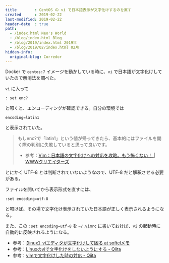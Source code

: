 ```yaml
---
title        : CentOS の vi で日本語表示が文字化けするのを直す
created      : 2019-02-22
last-modified: 2019-02-22
header-date  : true
path:
  - /index.html Neo's World
  - /blog/index.html Blog
  - /blog/2019/index.html 2019年
  - /blog/2019/02/index.html 02月
hidden-info:
  original-blog: Corredor
---
```


Docker で `centos:7` イメージを動かしている時に、`vi` で日本語が文字化けしていたので解消法を調べた。

`vi` に入って

```vim
: set enc?
```

と叩くと、エンコーディングが確認できる。自分の環境では

```vim
encoding=latin1
```

と表示されていた。

> もしenc?で「latin1」という値が帰ってきたら、基本的にはファイルを開く際の判別に失敗していると思って良いです。
> 
> - 参考：[Vim：日本語の文字化けへの対応を攻略。もう怖くない！ | WWWクリエイターズ](http://www-creators.com/archives/1486)

とにかく UTF-8 とは判断されていないようなので、UTF-8 だと解釈させる必要がある。

ファイルを開いてから表示形式を直すには、

```vim
:set encoding=utf-8
```

と叩けば、その場で文字化け表示されていた日本語が正しく表示されるようになる。

また、この `:set encoding=utf-8` を `~/.vimrc` に書いておけば、`vi` の起動時に自動的に反映されるようになる。

- 参考：[【linux】viエディタが文字化けして困る at softelメモ](https://www.softel.co.jp/blogs/tech/archives/2203)
- 参考：[Linuxのviで文字化けをしないようにする - Qiita](https://qiita.com/tsukachin999/items/e59124dded66cf40559f)
- 参考：[vimで文字化けした時の対応 - Qiita](https://qiita.com/meio/items/08143eacd174ac0f7bd5)
